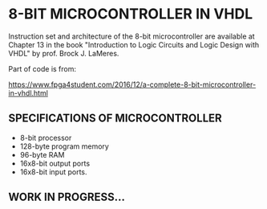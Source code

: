 # 8-BIT MICROCONTROLLER IN VHDL
Instruction set and architecture of the 8-bit microcontroller are available at Chapter 13 in the book "Introduction to Logic Circuits and Logic Design with VHDL" by prof. Brock J. LaMeres.

Part of code is from:

https://www.fpga4student.com/2016/12/a-complete-8-bit-microcontroller-in-vhdl.html

## SPECIFICATIONS OF MICROCONTROLLER
   * 8-bit processor
   * 128-byte program memory
   * 96-byte RAM
   * 16x8-bit output ports
   * 16x8-bit input ports.

## WORK IN PROGRESS...
